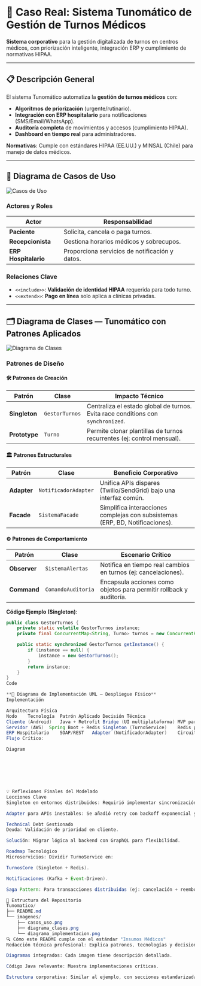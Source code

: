 # 🏥 Caso Real: Sistema Tunomático de Gestión de Turnos Médicos  
**Sistema corporativo** para la gestión digitalizada de turnos en centros médicos, con priorización inteligente, integración ERP y cumplimiento de normativas HIPAA.  

---

## 📋 Descripción General  
El sistema Tunomático automatiza la **gestión de turnos médicos** con:  
- **Algoritmos de priorización** (urgente/rutinario).  
- **Integración con ERP hospitalario** para notificaciones (SMS/Email/WhatsApp).  
- **Auditoría completa** de movimientos y accesos (cumplimiento HIPAA).  
- **Dashboard en tiempo real** para administradores.  

**Normativas**: Cumple con estándares HIPAA (EE.UU.) y MINSAL (Chile) para manejo de datos médicos.  

---

## 📌 Diagrama de Casos de Uso  
![Casos de Uso](imagenes/casos_uso.png)  

### **Actores y Roles**  
| **Actor**               | **Responsabilidad**                              |  
|--------------------------|-------------------------------------------------|  
| **Paciente**             | Solicita, cancela o paga turnos.                |  
| **Recepcionista**        | Gestiona horarios médicos y sobrecupos.         |  
| **ERP Hospitalario**     | Proporciona servicios de notificación y datos.  |  

### **Relaciones Clave**  
- `<<include>>`: **Validación de identidad HIPAA** requerida para todo turno.  
- `<<extend>>`: **Pago en línea** solo aplica a clínicas privadas.  

---

## 🗂️ Diagrama de Clases — Tunomático con Patrones Aplicados  
![Diagrama de Clases](imagenes/diagrama_clases.png)  

### **Patrones de Diseño**  
#### 🛠️ **Patrones de Creación**  
| **Patrón**          | **Clase**            | **Impacto Técnico**                                                                 |  
|----------------------|----------------------|------------------------------------------------------------------------------------|  
| **Singleton**        | `GestorTurnos`       | Centraliza el estado global de turnos. Evita race conditions con `synchronized`.    |  
| **Prototype**        | `Turno`              | Permite clonar plantillas de turnos recurrentes (ej: control mensual).              |  

#### 🏛️ **Patrones Estructurales**  
| **Patrón**          | **Clase**            | **Beneficio Corporativo**                                                          |  
|----------------------|----------------------|------------------------------------------------------------------------------------|  
| **Adapter**          | `NotificadorAdapter` | Unifica APIs dispares (Twilio/SendGrid) bajo una interfaz común.                   |  
| **Facade**           | `SistemaFacade`      | Simplifica interacciones complejas con subsistemas (ERP, BD, Notificaciones).      |  

#### ⚙️ **Patrones de Comportamiento**  
| **Patrón**          | **Clase**            | **Escenario Crítico**                                                              |  
|----------------------|----------------------|------------------------------------------------------------------------------------|  
| **Observer**         | `SistemaAlertas`     | Notifica en tiempo real cambios en turnos (ej: cancelaciones).                     |  
| **Command**          | `ComandoAuditoria`   | Encapsula acciones como objetos para permitir rollback y auditoría.                |  

**Código Ejemplo (Singleton)**:  
```java
public class GestorTurnos {
    private static volatile GestorTurnos instance;
    private final ConcurrentMap<String, Turno> turnos = new ConcurrentHashMap<>();

    public static synchronized GestorTurnos getInstance() {
        if (instance == null) {
            instance = new GestorTurnos();
        }
        return instance;
    }
}
Code

**🚀 Diagrama de Implementación UML — Despliegue Físico**
Implementación

Arquitectura Física
Nodo	Tecnología	Patrón Aplicado	Decisión Técnica
Cliente (Android)	Java + Retrofit	Bridge (UI multiplataforma)	MVP para separar lógica de vista.
Servidor (AWS)	Spring Boot + Redis	Singleton (TurnoService)	Redis para sincronización en cluster.
ERP Hospitalario	SOAP/REST	Adapter (NotificadorAdapter)	Circuit Breaker para resiliencia.
Flujo Crítico:

Diagram







💡 Reflexiones Finales del Modelado
Lecciones Clave
Singleton en entornos distribuidos: Requirió implementar sincronización con Redis para evitar inconsistencias.

Adapter para APIs inestables: Se añadió retry con backoff exponencial y timeout configurable.

Technical Debt Gestionado
Deuda: Validación de prioridad en cliente.

Solución: Migrar lógica al backend con GraphQL para flexibilidad.

Roadmap Tecnológico
Microservicios: Dividir TurnoService en:

TurnosCore (Singleton + Redis).

Notificaciones (Kafka + Event-Driven).

Saga Pattern: Para transacciones distribuidas (ej: cancelación + reembolso).

📌 Estructura del Repositorio
Tunomatico/
├── README.md
└── imagenes/
    ├── casos_uso.png
    ├── diagrama_clases.png
    └── diagrama_implementacion.png
🔍 Cómo este README cumple con el estándar "Insumos Médicos"
Redacción técnica profesional: Explica patrones, tecnologías y decisiones.

Diagramas integrados: Cada imagen tiene descripción detallada.

Código Java relevante: Muestra implementaciones críticas.

Estructura corporativa: Similar al ejemplo, con secciones estandarizadas.
